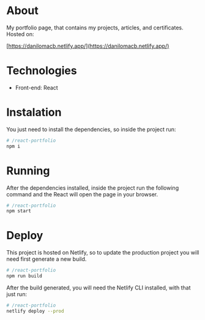 # About

My portfolio page, that contains my projects, articles, and certificates. Hosted on:

[https://danilomacb.netlify.app/](https://danilomacb.netlify.app/)

# Technologies

- Front-end: React

# Instalation

You just need to install the dependencies, so inside the project run:

```bash
# /react-portfolio
npm i
```

# Running

After the dependencies installed, inside the project run the following command and the React will open the page in your browser.

```bash
# /react-portfolio
npm start
```

# Deploy

This project is hosted on Netlify, so to update the production project you will need first generate a new build.

```bash
# /react-portfolio
npm run build
```

After the build generated, you will need the Netlify CLI installed, with that just run:

```bash
# /react-portfolio
netlify deploy --prod
```
